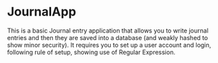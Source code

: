 # JournalApp
This is a basic Journal entry application that allows you to write journal entries and then they are saved into a database (and weakly hashed to show minor security). It requires you to set up a user account and login, following rule of setup, showing use of Regular Expression.
